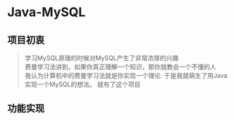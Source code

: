 # Java-MySQL

## 项目初衷


> 学习MySQL原理的时候对MySQL产生了非常浓厚的兴趣<br>
> 费曼学习法讲到，如果你真正理解一个知识，那你就教会一个不懂的人<br>
> 我认为计算机中的费曼学习法就是你实现一个理论.
> 于是我就萌生了用Java实现一个MySQL的想法。
> 就有了这个项目

## 功能实现

